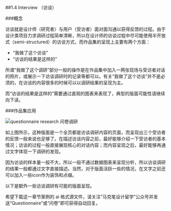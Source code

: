 ##1.4 Interview （访谈）

###概念

访谈就是设计师（研究者）与用户（受访者）面对面沟通以获得反馈的过程。由于设计类项目力求调研过程简单清晰，所以在设计师的访谈过程中尽可能使用半开放式（semi-structured）的访谈方式，而作品集的呈现上主要有两个方面：

* “我做了这个访谈”
* “访谈的结果是这样的”

所谓“我做了这个调研”部分一般的操作是在作品集中加入一两张现场与受访者对话的照片，或展示一下访谈调研时的记录等都可以。有关“我做了这个访谈”并不是必须的，在访谈的内容很多的时候可以以调研结果的呈现为主。

而“访谈的结果是这样的”需要通过直观的图表来表现了，典型的版面可能性请继续向下读。


###作品集应用

![questionnaire research 问卷调研](http://kitpic.makebi.net/id/ucd/1-03.jpg)

如上图所示，这种版面是一个全页都是访谈调研内容的页面，而呈现出三个受访者的反馈一般来说也足够了。在描述访谈内容之前，最好能够介绍一下受访者的基本情况；访谈的过程一般直接展现核心的对话内容；而内容呈现之后，最好能够再通过文字体现一下调研的发现。

因为访谈的样本量一般不大，所以一般不通过数据图表来呈现分析，所以访谈调研的结果一般都通过文字直接描述。当然，对于版面活跃一些的情况，在文字之前还可以加入一些icon作为装饰和点缀。

以下是额外一些访谈调研有可能的版面呈现。

希望下载这一章节案例的 ai 格式源文件，请关注“马克笔设计留学”公众号并发送“Questionnaire”或“问卷”即可获得自动回复。